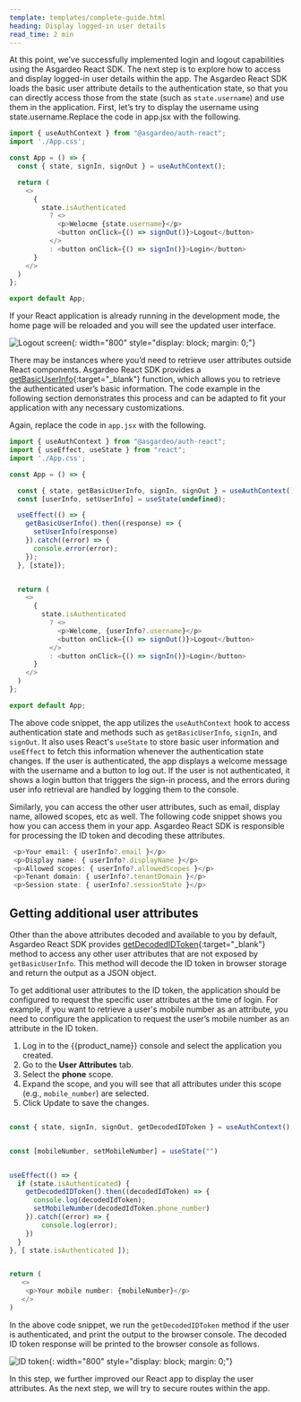 ```yaml
---
template: templates/complete-guide.html
heading: Display logged-in user details
read_time: 2 min
---
```


At this point, we’ve successfully implemented login and logout capabilities using the Asgardeo React SDK. The next step is to explore how to access and display logged-in user details within the app. The Asgardeo React SDK loads the basic user attribute details to the authentication state, so that you can directly access those from the state (such as `state.username`) and use them in the application. First, let’s try to display the username using state.username.Replace the code in app.jsx with the following.

```javascript
import { useAuthContext } from "@asgardeo/auth-react";
import './App.css';

const App = () => {
  const { state, signIn, signOut } = useAuthContext();

  return (
    <>
      {
        state.isAuthenticated
          ? <>
            <p>Welocme {state.username}</p>
            <button onClick={() => signOut()}>Logout</button>
          </>
          : <button onClick={() => signIn()}>Login</button>
      }
    </>
  )
};

export default App;
```

If your React application is already running in the development mode, the home page will be reloaded and you will see the updated user interface.

![Logout screen]({{base_path}}/complete-guides/react/assets/img/image18.png){: width="800" style="display: block; margin: 0;"}

There may be instances where you’d need to retrieve user attributes outside React components. Asgardeo React SDK provides a [getBasicUserInfo](https://github.com/asgardeo/asgardeo-auth-react-sdk/blob/main/API.md#getbasicuserinfo){:target="_blank"}  function, which allows you to retrieve the authenticated user’s basic information. The code example in the following section demonstrates this process and can be adapted to fit your application with any necessary customizations.

Again, replace the code in `app.jsx` with the following.

```javascript
import { useAuthContext } from "@asgardeo/auth-react";
import { useEffect, useState } from "react";
import './App.css';

const App = () => {

  const { state, getBasicUserInfo, signIn, signOut } = useAuthContext();
  const [userInfo, setUserInfo] = useState(undefined);

  useEffect(() => {
    getBasicUserInfo().then((response) => {
      setUserInfo(response)
    }).catch((error) => {
      console.error(error);
    });
  }, [state]);


  return (
    <>
      {
        state.isAuthenticated
          ? <>
            <p>Welcome, {userInfo?.username}</p>
            <button onClick={() => signOut()}>Logout</button>
          </>
          : <button onClick={() => signIn()}>Login</button>
      }
    </>
  )
};

export default App;
```

The above code snippet, the app utilizes the `useAuthContext` hook to access authentication state and methods such as `getBasicUserInfo`, `signIn`, and `signOut`. It also uses React's `useState` to store basic user information and `useEffect` to fetch this information whenever the authentication state changes. If the user is authenticated, the app displays a welcome message with the username and a button to log out. If the user is not authenticated, it shows a login button that triggers the sign-in process, and the errors during user info retrieval are handled by logging them to the console.

Similarly, you can access the other user attributes, such as email, display name, allowed scopes, etc as well. The following code snippet shows you how you can access them in your app.  Asgardeo React SDK is responsible for processing the ID token and decoding these attributes.  

```javascript
 <p>Your email: { userInfo?.email }</p>
 <p>Display name: { userInfo?.displayName }</p>
 <p>Allowed scopes: { userInfo?.allowedScopes }</p>
 <p>Tenant domain: { userInfo?.tenantDomain }</p>
 <p>Session state: { userInfo?.sessionState }</p>

```

## Getting additional user attributes

Other than the above attributes decoded  and available to you by default, Asgardeo React SDK provides [getDecodedIDToken](https://github.com/asgardeo/asgardeo-auth-react-sdk/blob/main/API.md#getdecodedidtoken){:target="_blank"}  method to access any other user attributes that are not exposed by `getBasicUserInfo`. This method will decode the ID token in browser storage and return the output as a JSON object.

To get additional user attributes to the ID token, the application should be configured to request the specific user attributes at the time of login. For example, if you want to retrieve a user's mobile number as an attribute, you need to configure the application to request the user’s mobile number as an attribute in the ID token.

1. Log in to the {{product_name}} console and select the application you created.
2. Go to the **User Attributes** tab.
3. Select the **phone** scope.
4. Expand the scope, and you will see that all attributes under this scope (e.g., `mobile_number`) are selected.
5. Click Update to save the changes.

```javascript

const { state, signIn, signOut, getDecodedIDToken } = useAuthContext();


const [mobileNumber, setMobileNumber] = useState("")


useEffect(() => {
  if (state.isAuthenticated) {
    getDecodedIDToken().then((decodedIdToken) => {
      console.log(decodedIdToken);
      setMobileNumber(decodedIdToken.phone_number)
    }).catch((error) => {
        console.log(error);
    })
  }
}, [ state.isAuthenticated ]);


return (
   <>
    <p>Your mobile number: {mobileNumber}</p>
   </>
)

```

In the above code snippet, we run the `getDecodedIDToken` method if the user is authenticated, and print the output to the browser console. The decoded ID token response will be printed to the browser console as follows.

![ID token]({{base_path}}/complete-guides/react/assets/img/image19.png){: width="800" style="display: block; margin: 0;"}

In this step, we further improved our React app to display the user attributes. As the next step, we will try to secure routes within the app.
